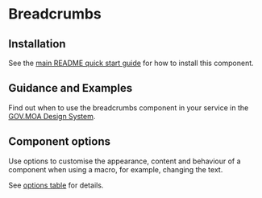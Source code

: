 # Breadcrumbs

## Installation

See the [main README quick start guide](https://github.com/moaland/moaland-frontend#quick-start) for how to install this component.

## Guidance and Examples

Find out when to use the breadcrumbs component in your service in the [GOV.MOA Design System](https://design-system.service.gov.uk/components/breadcrumbs).

## Component options

Use options to customise the appearance, content and behaviour of a component when using a macro, for example, changing the text.

See [options table](https://design-system.service.gov.uk/components/breadcrumbs/#options-breadcrumbs-example) for details.
